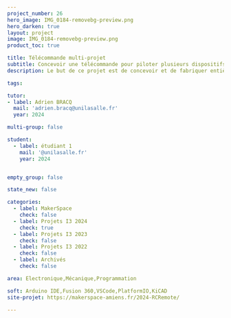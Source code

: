 ```yaml
---
project_number: 26
hero_image: IMG_0184-removebg-preview.png
hero_darken: true
layout: project
image: IMG_0184-removebg-preview.png
product_toc: true

title: Télécommande multi-projet
subtitle: Concevoir une télécommande pour piloter plusieurs dispositifs
description: Le but de ce projet est de concevoir et de fabriquer entièrement une télécommande afin de pouvoir piloter n'importe quel dispositif.

tags: 

tutor:
- label: Adrien BRACQ
  mail: 'adrien.bracq@unilasalle.fr'
  year: 2024

multi-group: false

student:
  - label: étudiant 1
    mail: '@unilasalle.fr'
    year: 2024


empty_group: false

state_new: false

categories:
  - label: MakerSpace
    check: false
  - label: Projets I3 2024
    check: true
  - label: Projets I3 2023
    check: false
  - label: Projets I3 2022
    check: false
  - label: Archivés
    check: false

area: Electronique,Mécanique,Programmation

soft: Arduino IDE,Fusion 360,VSCode,PlatformIO,KiCAD
site-projet: https://makerspace-amiens.fr/2024-RCRemote/

---
```


